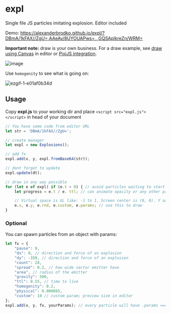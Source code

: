 # expl
Single file JS particles imitating explosion. Editor included


Demo: https://alexanderbrodko.github.io/expl/?DBmA/1kFAX//ZgU=,AAeAv/8UYOUAPws=,,,GQSAplkreZn/WRM=

**Important note:** draw is your own business. For a draw example, see [draw using Canvas](https://github.com/alexanderbrodko/expl/blob/main/index.html#L145) in editor or [PixiJS integration](https://www.pixiplayground.com/#/edit/zbOl38iaDnyNFfPJ3qqJK).

![image](https://github.com/alexanderbrodko/expl/assets/57812581/a27dc10e-6166-492c-809c-d89e1de86822)

Use `homogenity` to see what is going on:

![ezgif-1-e01af0b34d](https://github.com/alexanderbrodko/expl/assets/57812581/140d3b0e-a307-4b97-b10e-e48369c09c39)


## Usage

Copy **expl.js** to your working dir and place `<script src="expl.js"></script>` in head of your document

``` js
// You have some code from editor URL
let str = 'DBmA/1kFAX//ZgU=';

// create manager
let expl = new Explosions();

// add fx
expl.add(x, y, expl.fromBase64(str));

// dont forget to update
expl.update(dt);

// draw in any way possible
for (let e of expl) if (e.t > 0) { // avoid particles waiting to start
	let progress = e.t / e. ttl; // can animate opacity or any other propery you need; DIY

	// Virtual space is GL like: -1 to 1. Screen center is (0, 0). Y axis is directed to bottom
	e.x, e.y, e.rnd, e.custom, e.params; // use this to draw
}
```

### Optional
You can spawn particles from an object with params:
``` js
let fx = {
	"pause": 0,
	"dx": 0, // direction and force of an explosion
	"dy": -350, // direction and force of an explosion
	"count": 28,
	"spread": 0.2, // how wide sector emitter have
	"area", // radius of the emitter
	"gravity": 500,
	"ttl": 0.55, // time to live
	"homogenity": 0.2,
	"physical": 0.000085,
	"custom": 10 // custom param; preview size in editor
};
expl.add(x, y, fx, yourParams); // every particle will have .params === yourParams

```

